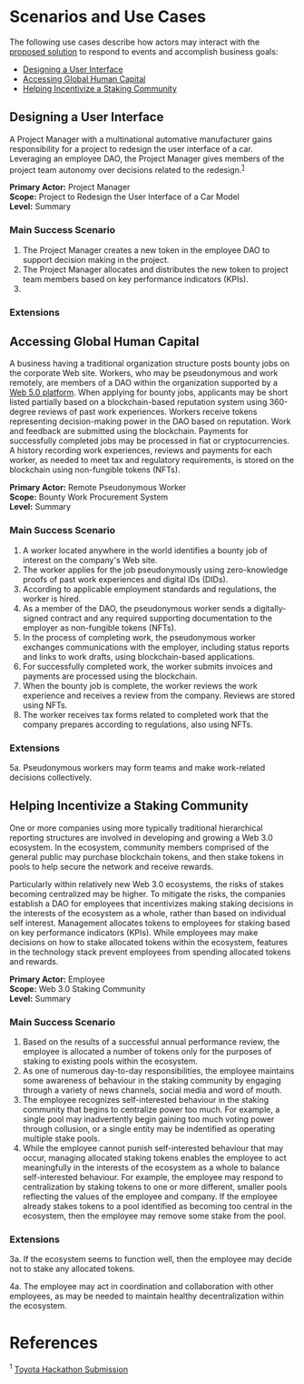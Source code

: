 # Scenarios and Use Cases

The following use cases describe how actors may interact with the [proposed solution](./SolutionApproach.md) to respond to events and accomplish business goals:

- [Designing a User Interface](#ui)
- [Accessing Global Human Capital](#humancapital)
- [Helping Incentivize a Staking Community](#staking)

## Designing a User Interface<a name="ui"></a>

A Project Manager with a multinational automative manufacturer gains responsibility for a project to redesign the user interface of a car. Leveraging an employee DAO, the Project Manager gives members of the project team autonomy over decisions related to the redesign.<sup><a href="#ToyotaHackathon">1</a></sup>

**Primary Actor:** Project Manager  
**Scope:**  Project to Redesign the User Interface of a Car Model  
**Level:** Summary

### Main Success Scenario

1. The Project Manager creates a new token in the employee DAO to support decision making in the project.
2. The Project Manager allocates and distributes the new token to project team members based on key performance indicators (KPIs).
3. 



### Extensions




## Accessing Global Human Capital<a name="humancapital"></a>

A business having a traditional organization structure posts bounty jobs on the corporate Web site. Workers, who may be pseudonymous and work remotely, are members of a DAO within the organization supported by a [Web 5.0 platform](https://www.lcx.com/introduction-to-web-5-0/). When applying for bounty jobs, applicants may be short listed partially based on a blockchain-based reputation system using 360-degree reviews of past work experiences. Workers receive tokens representing decision-making power in the DAO based on reputation. Work and feedback are submitted using the blockchain. Payments for successfully completed jobs may be processed in fiat or cryptocurrencies. A history recording work experiences, reviews and payments for each worker, as needed to meet tax and regulatory requirements, is stored on the blockchain using non-fungible tokens (NFTs).

**Primary Actor:** Remote Pseudonymous Worker  
**Scope:**  Bounty Work Procurement System  
**Level:** Summary

### Main Success Scenario

1. A worker located anywhere in the world identifies a bounty job of interest on the company's Web site.
2. The worker applies for the job pseudonymously using zero-knowledge proofs of past work experiences and digital IDs (DIDs).
3. According to applicable employment standards and regulations, the worker is hired.
4. As a member of the DAO, the pseudonymous worker sends a digitally-signed contract and any required supporting documentation to the employer as non-fungible tokens (NFTs).
5. In the process of completing work, the pseudonymous worker exchanges communications with the employer, including status reports and links to work drafts, using blockchain-based applications.
6. For successfully completed work, the worker submits invoices and payments are processed using the blockchain.
7. When the bounty job is complete, the worker reviews the work experience and receives a review from the company. Reviews are stored using NFTs.
8. The worker receives tax forms related to completed work that the company prepares according to regulations, also using NFTs.

<!-- Document the bounty work / gig worker scenario that Nick Almond described in response to my question(s) in his mentoring session -->

### Extensions

5a. Pseudonymous workers may form teams and make work-related decisions collectively.


## Helping Incentivize a Staking Community<a name="staking"></a>

One or more companies using more typically traditional hierarchical reporting structures are involved in developing and growing a Web 3.0 ecosystem. In the ecosystem, community members comprised of the general public may purchase blockchain tokens, and then stake tokens in pools to help secure the network and receive rewards.

Particularly within relatively new Web 3.0 ecosystems, the risks of stakes becoming centralized may be higher. To mitigate the risks, the companies establish a DAO for employees that incentivizes making staking decisions in the interests of the ecosystem as a whole, rather than based on individual self interest. Management allocates tokens to employees for staking based on key performance indicators (KPIs). While employees may make decisions on how to stake allocated tokens within the ecosystem, features in the technology stack prevent employees from spending allocated tokens and rewards.

**Primary Actor:** Employee  
**Scope:** Web 3.0 Staking Community  
**Level:** Summary

### Main Success Scenario

1. Based on the results of a successful annual performance review, the employee is allocated a number of tokens only for the purposes of staking to existing pools within the ecosystem.
2. As one of numerous day-to-day responsibilities, the employee maintains some awareness of behaviour in the staking community by engaging through a variety of news channels, social media and word of mouth.
3. The employee recognizes self-interested behaviour in the staking community that begins to centralize power too much. For example, a single pool may inadvertently begin gaining too much voting power through collusion, or a single entity may be indentified as operating multiple stake pools.
4. While the employee cannot punish self-interested behaviour that may occur, managing allocated staking tokens enables the employee to act meaningfully in the interests of the ecosystem as a whole to balance self-interested behaviour. For example, the employee may respond to centralization by staking tokens to one or more different, smaller pools reflecting the values of the employee and company. If the employee already stakes tokens to a pool identified as becoming too central in the ecosystem, then the employee may remove some stake from the pool.

### Extensions

3a. If the ecosystem seems to function well, then the employee may decide not to stake any allocated tokens.

4a. The employee may act in coordination and collaboration with other employees, as may be needed to maintain healthy decentralization within the ecosystem.

# References<a name="references"></a>

<a name="ToyotaHackathon"></a><sup>1</sup> [Toyota Hackathon Submission](https://github.com/ok-Alice/toyota-astar-hackathon)

